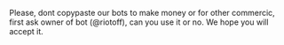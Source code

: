 Please, dont copypaste our bots to make money or for other commercic, first ask owner of bot (@riotoff), can you use it or no. We hope you will accept it.

